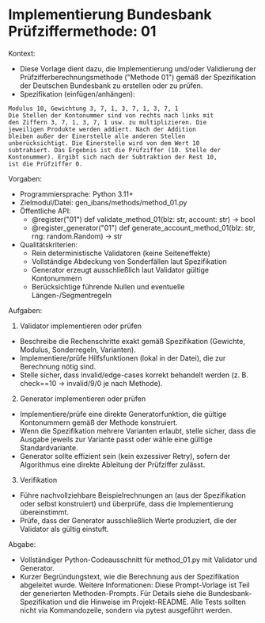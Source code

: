 # Implementierung Bundesbank Prüfziffermethode: 01

Kontext:
- Diese Vorlage dient dazu, die Implementierung und/oder Validierung der Prüfzifferberechnungsmethode ("Methode 01") gemäß der Spezifikation der Deutschen Bundesbank zu erstellen oder zu prüfen.
- Spezifikation (einfügen/anhängen):

```Text
Modulus 10, Gewichtung 3, 7, 1, 3, 7, 1, 3, 7, 1
Die Stellen der Kontonummer sind von rechts nach links mit
den Ziffern 3, 7, 1, 3, 7, 1 usw. zu multiplizieren. Die
jeweiligen Produkte werden addiert. Nach der Addition
bleiben außer der Einerstelle alle anderen Stellen
unberücksichtigt. Die Einerstelle wird von dem Wert 10
subtrahiert. Das Ergebnis ist die Prüfziffer (10. Stelle der
Kontonummer). Ergibt sich nach der Subtraktion der Rest 10,
ist die Prüfziffer 0.
```

Vorgaben:
- Programmiersprache: Python 3.11+
- Zielmodul/Datei: gen_ibans/methods/method_01.py
- Öffentliche API:
  - @register("01") def validate_method_01(blz: str, account: str) -> bool
  - @register_generator("01") def generate_account_method_01(blz: str, rng: random.Random) -> str
- Qualitätskriterien:
  - Rein deterministische Validatoren (keine Seiteneffekte)
  - Vollständige Abdeckung von Sonderfällen laut Spezifikation
  - Generator erzeugt ausschließlich laut Validator gültige Kontonummern
  - Berücksichtige führende Nullen und eventuelle Längen-/Segmentregeln

Aufgaben:
1) Validator implementieren oder prüfen
- Beschreibe die Rechenschritte exakt gemäß Spezifikation (Gewichte, Modulus, Sonderregeln, Varianten).
- Implementiere/prüfe Hilfsfunktionen (lokal in der Datei), die zur Berechnung nötig sind.
- Stelle sicher, dass invalid/edge-cases korrekt behandelt werden (z. B. check==10 -> invalid/9/0 je nach Methode).

2) Generator implementieren oder prüfen
- Implementiere/prüfe eine direkte Generatorfunktion, die gültige Kontonummern gemäß der Methode konstruiert.
- Wenn die Spezifikation mehrere Varianten erlaubt, stelle sicher, dass die Ausgabe jeweils zur Variante passt oder wähle eine gültige Standardvariante.
- Generator sollte effizient sein (kein exzessiver Retry), sofern der Algorithmus eine direkte Ableitung der Prüfziffer zulässt.

3) Verifikation
- Führe nachvollziehbare Beispielrechnungen an (aus der Spezifikation oder selbst konstruiert) und überprüfe, dass die Implementierung übereinstimmt.
- Prüfe, dass der Generator ausschließlich Werte produziert, die der Validator als gültig einstuft.

Abgabe:
- Vollständiger Python-Codeausschnitt für method_01.py mit Validator und Generator.
- Kurzer Begründungstext, wie die Berechnung aus der Spezifikation abgeleitet wurde.
Weitere Informationen: Diese Prompt-Vorlage ist Teil der generierten Methoden-Prompts. Für Details siehe die Bundesbank-Spezifikation und die Hinweise im Projekt-README.
Alle Tests sollten nicht via Kommandozeile, sondern via pytest ausgeführt werden.
